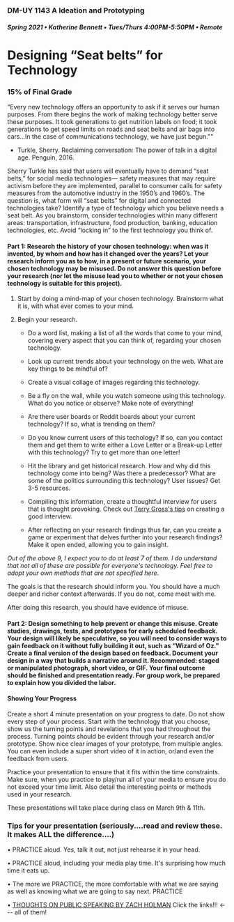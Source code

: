 ### DM-UY 1143 A Ideation and Prototyping
##### Spring 2021 • Katherine Bennett • Tues/Thurs 4:00PM-5:50PM • Remote

# Designing “Seat belts” for Technology 

### 15% of Final Grade

“Every new technology offers an opportunity to ask if it serves our human purposes. From there begins the work of making technology better serve these purposes. It took generations to get nutrition labels on food; it took generations to get speed limits on roads and seat belts and air bags into cars…In the case of communications technology, we have just begun.""

- Turkle, Sherry. Reclaiming conversation: The power of talk in a digital age. Penguin, 2016.

Sherry Turkle has said that users will eventually have to demand “seat belts,” for social media technologies–– safety measures that may require activism before they are implemented, parallel to consumer calls for safety measures from the automotive industry in the 1950’s and 1960’s. The question is, what form will “seat belts” for digital and connected technologies take? Identify a type of technology which you believe needs a seat belt. As you brainstorm, consider technologies within many different areas: transportation, infrastructure, food production, banking, education technologies, etc. Avoid “locking in” to the first technology you think of. 

#### Part 1: Research the history of your chosen technology: when was it invented, by whom and how has it changed over the years? Let your research inform you as to how, in a present or future scenario, your chosen technology may be misused. Do not answer this question before your research (nor let the misuse lead you to whether or not your chosen technology is suitable for this project).

1. Start by doing a mind-map of your chosen technology. Brainstorm what it is, with what ever comes to your mind.

2. Begin your research. 

   * Do a word list, making a list of all the words that come to your mind, covering every aspect that you can think of, regarding your chosen technology.

   * Look up current trends about your technology on the web. What are key things to be mindful of?

   * Create a visual collage of images regarding this technology.

   * Be a fly on the wall, while you watch someone using this technology. What do you notice or observe? Make note of everything!

   * Are there user boards or Reddit boards about your current technology? If so, what is trending on them?

   * Do you know current users of this techology? If so, can you contact them and get them to write either a Love Letter or a Break-up Letter with this technology? Try to get more than one letter!

   * Hit the library and get historical research. How and why did this technology come into being? Was there a predecessor? What are some of the politics surrounding this technology? User issues? Get 3-5 resources.

   * Compiling this information, create a thoughtful interview for users that is thought provoking. Check out [Terry Gross's tips](https://www.nytimes.com/2018/11/17/style/self-care/terry-gross-conversation-advice.html) on creating a good interview.

   * After reflecting on your research findings thus far, can you create a game or experiment that delves further into your research findings? Make it open ended, allowing you to gain insight.

_Out of the above 9, I expect you to do at least 7 of them. I do understand that not all of these are possible for everyone's technology. Feel free to adopt your own methods that are not specified here._

The goals is that the research should inform you. You should have a much deeper and richer context afterwards. If you do not, come meet with me.

After doing this research, you should have evidence of misuse.



#### Part 2: Design something to help prevent or change this misuse. Create studies, drawings, tests, and prototypes for early scheduled feedback. Your design will likely be speculative, so you will need to consider ways to gain feedback on it without fully building it out, such as “Wizard of Oz.” Create a final version of the design based on feedback. Document your design in a way that builds a narrative around it. Recommended: staged or manipulated photograph, short video, or GIF. Your final outcome should be finished and presentation ready. For group work, be prepared to explain how you divided the labor. 


#### Showing Your Progress

Create a short 4 minute presentation on your progress to date. Do not show every step of your process. Start with the technology that you choose, show us the turning points and revelations that you had throughout the process. Turning points should be evident through your research and/or prototype. Show nice clear images of your prototype, from multiple angles. You can even include a super short video of it in action, or/and even the feedback from users.

Practice your presentation to ensure that it fits within the time constraints. Make sure, when you practice to play/run all of your media to ensure you do not exceed your time limit. Also detail the interesting points or methods used in your research. 

These presentations will take place during class on March 9th & 11th.


### Tips for your presentation (seriously....read and review these. It makes ALL the difference....)


• PRACTICE aloud. Yes, talk it out, not just rehearse it in your head.


• PRACTICE aloud, including your media play time. It's surprising how much time it eats up.

• The more we PRACTICE, the more comfortable with what we are saying as well as knowing what we are going to say next. PRACTICE

• [THOUGHTS ON PUBLIC SPEAKING BY ZACH HOLMAN](http://speaking.io/) Click the links!!! <--- all of them!

